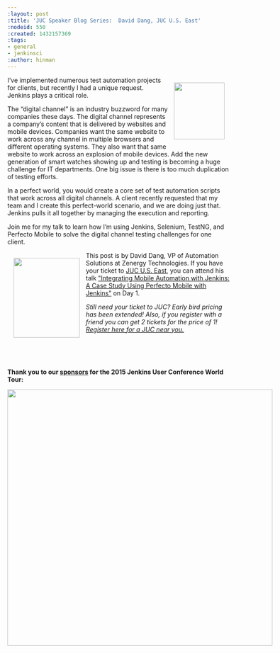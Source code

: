 ```yaml
---
:layout: post
:title: 'JUC Speaker Blog Series:  David Dang, JUC U.S. East'
:nodeid: 550
:created: 1432157369
:tags:
- general
- jenkinsci
:author: hinman
---
```

<div style="float:right; margin:1em">
<img src="https://jenkins-ci.org/sites/default/files/images/Jenkins_Butler_0.png" width=114 height=128>
</div>

<p>I’ve implemented numerous test automation projects for clients, but recently I had a unique request. Jenkins plays a critical role.</p>

<p>The “digital channel” is an industry buzzword for many companies these days. The digital channel represents a company’s content that is delivered by websites and mobile devices. Companies want the same website to work across any channel in multiple browsers and different operating systems. They also want that same website to work across an explosion of mobile devices. Add the new generation of smart watches showing up and testing is becoming a huge challenge for IT departments. One big issue is there is too much duplication of testing efforts.</p>

<p>In a perfect world, you would create a core set of test automation scripts that work across all digital channels. A client recently requested that my team and I create this perfect-world scenario, and we are doing just that. Jenkins pulls it all together by managing the execution and reporting.</p>

<p>Join me for my talk to learn how I’m using Jenkins, Selenium, TestNG, and Perfecto Mobile to solve the digital channel testing challenges for one client.</p>

<div style="float:left; margin:1em">
<img src="http://jenkins-ci.org/sites/default/files/images/01-02-1030-dang_0.jpg" width=149 height=180>
</div>

<p>This post is by David Dang, VP of Automation Solutions at Zenergy Technologies. If you have your ticket to <a href="http://www.cloudbees.com/jenkins/juc-2015/us-east">JUC U.S. East</a>, you can attend his talk <a href="http://www.cloudbees.com/jenkins/juc-2015/abstracts/us-east/01-02-1030-dang">"Integrating Mobile Automation with Jenkins: A Case Study Using Perfecto Mobile with Jenkins"</a> on Day 1.</p>

<p><i>Still need your ticket to JUC? Early bird pricing has been extended! Also, if you register with a friend you can get 2 tickets for the price of 1! <a href="http://www.cloudbees.com/jenkins/juc-2015/">Register here for a JUC near you.</a></i></p>
<br><br><br>
<p><b>Thank you to our <a href="http://www.cloudbees.com/jenkins/juc-2015/sponsors">sponsors</a> for the 2015 Jenkins User Conference World Tour:</p></b>

<div style="float:left; margin:0em">
<img src="http://jenkins-ci.org/sites/default/files/images/sponsors-06032015-02_0.png" width=598 height=579>
</div>
